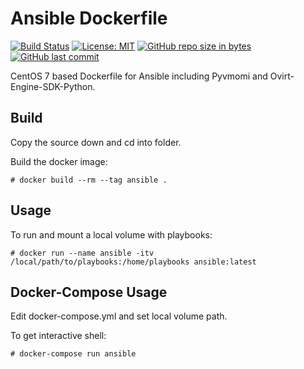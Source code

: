 Ansible Dockerfile
=========
[![Build Status](https://travis-ci.org/CastawayEGR/ansible-dockerfile.svg?branch=master)](https://travis-ci.org/CastawayEGR/ansible-dockerfile)
[![License: MIT](https://img.shields.io/badge/License-MIT-brightgreen.svg)](https://opensource.org/licenses/MIT)
[![GitHub repo size in bytes](https://img.shields.io/github/repo-size/CastawayEGR/ansible-dockerfile.svg?logoColor=brightgreen)](https://github.com/CastawayEGR/ansible-dockerfile)
[![GitHub last commit](https://img.shields.io/github/last-commit/CastawayEGR/ansible-dockerfile.svg?logoColor=brightgreen)](https://github.com/CastawayEGR/ansible-dockerfile)

CentOS 7 based Dockerfile for Ansible including Pyvmomi and Ovirt-Engine-SDK-Python.


Build
------------

Copy the source down and cd into folder.

Build the docker image:

```
# docker build --rm --tag ansible .
```

Usage
------------

To run and mount a local volume with playbooks:

```
# docker run --name ansible -itv /local/path/to/playbooks:/home/playbooks ansible:latest
```

Docker-Compose Usage
------------

Edit docker-compose.yml and set local volume path.

To get interactive shell:

```
# docker-compose run ansible
```
